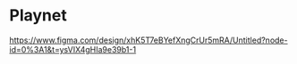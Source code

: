 # Playnet

https://www.figma.com/design/xhK5T7eBYefXngCrUr5mRA/Untitled?node-id=0%3A1&t=ysVIX4gHIa9e39b1-1
